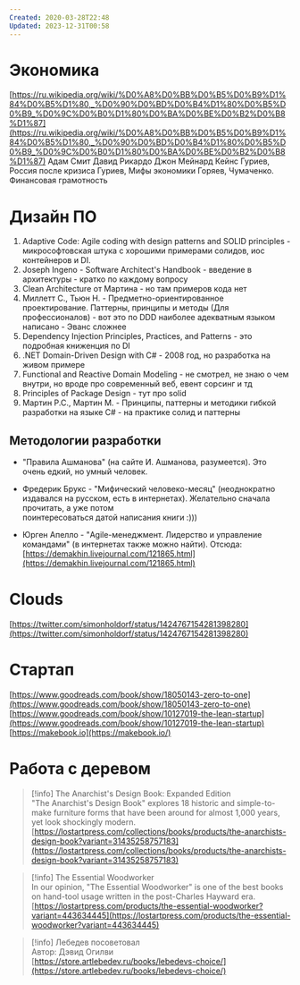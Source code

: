 ```yaml
---
Created: 2020-03-28T22:48
Updated: 2023-12-31T00:58
---
```

# Экономика
[https://ru.wikipedia.org/wiki/%D0%A8%D0%BB%D0%B5%D0%B9%D1%84%D0%B5%D1%80,_%D0%90%D0%BD%D0%B4%D1%80%D0%B5%D0%B9_%D0%9C%D0%B0%D1%80%D0%BA%D0%BE%D0%B2%D0%B8%D1%87](https://ru.wikipedia.org/wiki/%D0%A8%D0%BB%D0%B5%D0%B9%D1%84%D0%B5%D1%80,_%D0%90%D0%BD%D0%B4%D1%80%D0%B5%D0%B9_%D0%9C%D0%B0%D1%80%D0%BA%D0%BE%D0%B2%D0%B8%D1%87)
Адам Смит
Давид Рикардо
Джон Мейнард Кейнс
Гуриев, Россия после кризиса
Гуриев, Мифы экономики
Горяев, Чумаченко. Финансовая грамотность
# Дизайн ПО
1. Adaptive Code: Agile coding with design patterns and SOLID principles - микрософтовская штука с хорошими примерами солидов, иос контейнеров и DI.
2. Joseph Ingeno - Software Architect's Handbook - введение в архитектуры - кратко по каждому вопросу
3. Clean Architecture от Мартина - но там примеров кода нет
4. Миллетт С., Тьюн Н. - Предметно-ориентированное проектирование. Паттерны, принципы и методы (Для профессионалов) - вот это по DDD наиболее адекватным языком написано - Эванс сложнее
5. Dependency Injection Principles, Practices, and Patterns - это подробная книженция по DI
6. .NET Domain-Driven Design with C# - 2008 год, но разработка на живом примере
7. Functional and Reactive Domain Modeling - не смотрел, не знаю о чем внутри, но вроде про современный веб, евент сорсинг и тд
8. Principles of Package Design - тут про solid
9. Мартин Р.С., Мартин М. - Принципы, паттерны и методики гибкой разработки на языке C# - на практике солид и паттерны
## Методологии разработки
* "Правила Ашманова" (на сайте И. Ашманова, разумеется). Это очень едкий, но умный человек.
- Фредерик Брукс - "Мифический человеко-месяц" (неоднократно издавался на русском, есть в интернетах). Желательно сначала прочитать, а уже потом  
    поинтересоваться датой написания книги :)))  
    
- Юрген Апелло - "Agile-менеджмент. Лидерство и управление командами" (в интернетах также можно найти).
Отсюда: [https://demakhin.livejournal.com/121865.html](https://demakhin.livejournal.com/121865.html)
# Clouds
[https://twitter.com/simonholdorf/status/1424767154281398280](https://twitter.com/simonholdorf/status/1424767154281398280)
# Стартап
[https://www.goodreads.com/book/show/18050143-zero-to-one](https://www.goodreads.com/book/show/18050143-zero-to-one)
[https://www.goodreads.com/book/show/10127019-the-lean-startup](https://www.goodreads.com/book/show/10127019-the-lean-startup)
[https://makebook.io](https://makebook.io/)
# Работа с деревом

> [!info] The Anarchist's Design Book: Expanded Edition  
> "The Anarchist's Design Book" explores 18 historic and simple-to-make furniture forms that have been around for almost 1,000 years, yet look shockingly modern.  
> [https://lostartpress.com/collections/books/products/the-anarchists-design-book?variant=31435258757183](https://lostartpress.com/collections/books/products/the-anarchists-design-book?variant=31435258757183)  

> [!info] The Essential Woodworker  
> In our opinion, "The Essential Woodworker" is one of the best books on hand-tool usage written in the post-Charles Hayward era.  
> [https://lostartpress.com/products/the-essential-woodworker?variant=443634445](https://lostartpress.com/products/the-essential-woodworker?variant=443634445)  
  

> [!info] Лебедев посоветовал  
> Автор: Дэвид Огилви  
> [https://store.artlebedev.ru/books/lebedevs-choice/](https://store.artlebedev.ru/books/lebedevs-choice/)